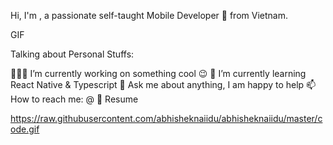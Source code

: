 Hi, I'm , a passionate self-taught Mobile Developer 🚀 from Vietnam.

GIF

Talking about Personal Stuffs:

👨🏽‍💻 I’m currently working on something cool 😉
🌱 I’m currently learning React Native & Typescript
💬 Ask me about anything, I am happy to help
📫 How to reach me: @
📝 Resume

https://raw.githubusercontent.com/abhisheknaiidu/abhisheknaiidu/master/code.gif

